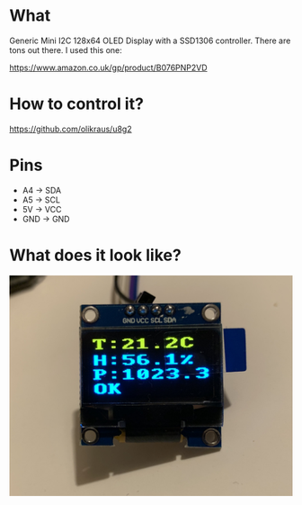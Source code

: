 # What

Generic Mini I2C 128x64 OLED Display with a SSD1306 controller. There are tons out there. I used this one: 

https://www.amazon.co.uk/gp/product/B076PNP2VD

# How to control it? 

https://github.com/olikraus/u8g2

# Pins

* A4 -> SDA
* A5 -> SCL
* 5V -> VCC
* GND -> GND

# What does it look like?

<img src=".\Image.jpg">

